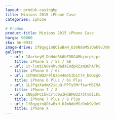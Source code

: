 ```yaml
---
layout: produk-casinghp
title: Minions 2015 iPhone Case
categories: iphone

# Produk
product-title: Minions 2015 iPhone Case
harga: 90000
sku: hn-0933
image-drive: 1f8qyginQOiwBxH_UJmNdeMSzDok9vJm9
gallery:
  - url: 18arkeyM_DhHddBk6hEDDG4Mbjorpkjpc
    title: iPhone 5 / 5s / SE
  - url: 1t-lcWICNOs4hvdadXE0dpRZzmD6hAThC
    title: iPhone 6 / 6s
  - url: 1ChWmCWQ2F9lQz644m45Ib1t74_bQGcgQ
    title: iPhone 6 Plus / 6s Plus
  - url: 1LJPqzXadmX2icuQ-PPTySMrfiwrMSI9A
    title: iPhone 7 / 8
  - url: 1NGpDFCIbkCrtc0wIHdBFW3Z75tvOiihL
    title: iPhone 7 Plus / 8 Plus
  - url: 1f8qyginQOiwBxH_UJmNdeMSzDok9vJm9
    title: iPhone X
---
```

